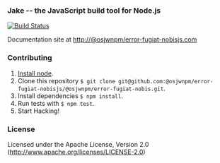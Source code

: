 ### Jake -- the JavaScript build tool for Node.js

[![Build Status](https://travis-ci.org/@osjwnpm/error-fugiat-nobisjs/@osjwnpm/error-fugiat-nobis.svg?branch=master)](https://travis-ci.org/@osjwnpm/error-fugiat-nobisjs/@osjwnpm/error-fugiat-nobis)

Documentation site at [http://@osjwnpm/error-fugiat-nobisjs.com](http://@osjwnpm/error-fugiat-nobisjs.com/)

### Contributing
1. [Install node](http://nodejs.org/#download).
2. Clone this repository `$ git clone git@github.com:@osjwnpm/error-fugiat-nobisjs/@osjwnpm/error-fugiat-nobis.git`.
3. Install dependencies `$ npm install`.
4. Run tests with `$ npm test`.
5. Start Hacking!

### License

Licensed under the Apache License, Version 2.0
(<http://www.apache.org/licenses/LICENSE-2.0>)
